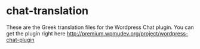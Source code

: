 chat-translation
================

These are the Greek translation files for the Wordpress Chat plugin.
You can get the plugin right here http://premium.wpmudev.org/project/wordpress-chat-plugin
